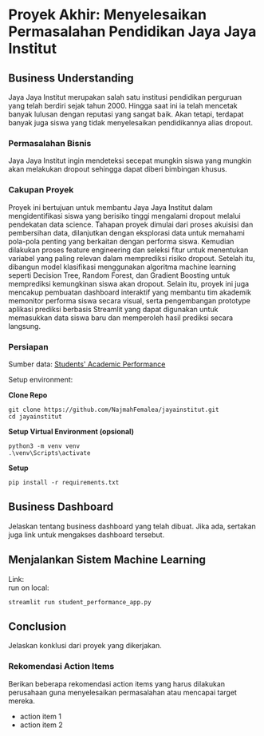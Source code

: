 # Proyek Akhir: Menyelesaikan Permasalahan Pendidikan Jaya Jaya Institut



## Business Understanding
Jaya Jaya Institut merupakan salah satu institusi pendidikan perguruan yang telah berdiri sejak tahun 2000. Hingga saat ini ia telah mencetak banyak lulusan dengan reputasi yang sangat baik. Akan tetapi, terdapat banyak juga siswa yang tidak menyelesaikan pendidikannya alias dropout.

### Permasalahan Bisnis
Jaya Jaya Institut ingin mendeteksi secepat mungkin siswa yang mungkin akan melakukan dropout sehingga dapat diberi bimbingan khusus. 

### Cakupan Proyek
Proyek ini bertujuan untuk membantu Jaya Jaya Institut dalam mengidentifikasi siswa yang berisiko tinggi mengalami dropout melalui pendekatan data science. Tahapan proyek dimulai dari proses akuisisi dan pembersihan data, dilanjutkan dengan eksplorasi data untuk memahami pola-pola penting yang berkaitan dengan performa siswa. Kemudian dilakukan proses feature engineering dan seleksi fitur untuk menentukan variabel yang paling relevan dalam memprediksi risiko dropout. Setelah itu, dibangun model klasifikasi menggunakan algoritma machine learning seperti Decision Tree, Random Forest, dan Gradient Boosting untuk memprediksi kemungkinan siswa akan dropout. Selain itu, proyek ini juga mencakup pembuatan dashboard interaktif yang membantu tim akademik memonitor performa siswa secara visual, serta pengembangan prototype aplikasi prediksi berbasis Streamlit yang dapat digunakan untuk memasukkan data siswa baru dan memperoleh hasil prediksi secara langsung.

### Persiapan

Sumber data: [Students' Academic Performance](https://github.com/dicodingacademy/dicoding_dataset/blob/main/students_performance/data.csv)

Setup environment:

**Clone Repo**
```
git clone https://github.com/NajmahFemalea/jayainstitut.git
cd jayainstitut
```
**Setup Virtual Environment (opsional)**
```
python3 -m venv venv
.\venv\Scripts\activate         
```
**Setup**
```
pip install -r requirements.txt
```

## Business Dashboard
Jelaskan tentang business dashboard yang telah dibuat. Jika ada, sertakan juga link untuk mengakses dashboard tersebut.

## Menjalankan Sistem Machine Learning
Link: []()<br>
run on local:
```
streamlit run student_performance_app.py
```

## Conclusion
Jelaskan konklusi dari proyek yang dikerjakan.

### Rekomendasi Action Items
Berikan beberapa rekomendasi action items yang harus dilakukan perusahaan guna menyelesaikan permasalahan atau mencapai target mereka.
- action item 1
- action item 2
